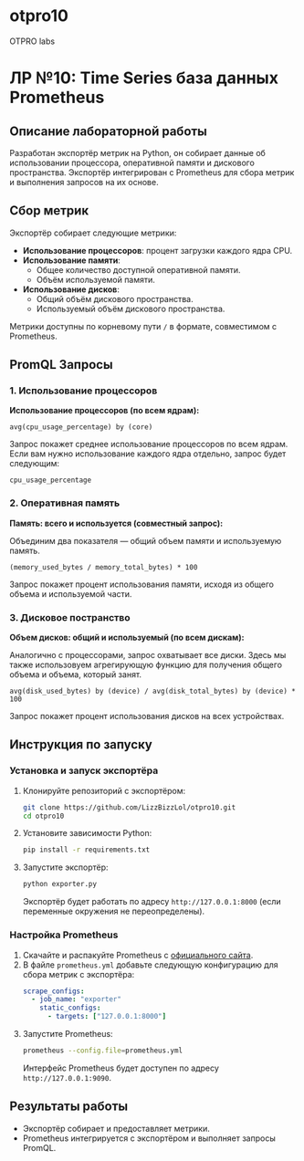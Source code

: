 # otpro10
OTPRO labs

# ЛР №10: Time Series база данных Prometheus

## Описание лабораторной работы
Разработан экспортёр метрик на Python, он собирает данные об использовании процессора, оперативной памяти и дискового пространства. Экспортёр интегрирован с Prometheus для сбора метрик и выполнения запросов на их основе.

## Сбор метрик
Экспортёр собирает следующие метрики:
- **Использование процессоров**: процент загрузки каждого ядра CPU.
- **Использование памяти**:
  - Общее количество доступной оперативной памяти.
  - Объём используемой памяти.
- **Использование дисков**:
  - Общий объём дискового пространства.
  - Используемый объём дискового пространства.

Метрики доступны по корневому пути `/` в формате, совместимом с Prometheus.

## PromQL Запросы

### 1. Использование процессоров

**Использование процессоров (по всем ядрам):**

```promql
avg(cpu_usage_percentage) by (core)
```

Запрос покажет среднее использование процессоров по всем ядрам. 
Если вам нужно использование каждого ядра отдельно, запрос будет следующим:

```
cpu_usage_percentage
```

### 2. Оперативная память

**Память: всего и используется (совместный запрос):**

 Объединим два показателя — общий объем памяти и используемую память.

```
(memory_used_bytes / memory_total_bytes) * 100
```

Запрос покажет процент использования памяти, исходя из общего объема и используемой части.

### 3. Дисковое постранство

**Объем дисков: общий и используемый (по всем дискам):**

Аналогично с процессорами, запрос охватывает все диски. Здесь мы также использовуем агрегирующую функцию для получения общего объема и объема, который занят.

```
avg(disk_used_bytes) by (device) / avg(disk_total_bytes) by (device) * 100
```

Запрос покажет процент использования дисков на всех устройствах.

## Инструкция по запуску

### Установка и запуск экспортёра
1. Клонируйте репозиторий с экспортёром:
   ```bash
   git clone https://github.com/LizzBizzLol/otpro10.git
   cd otpro10
   ```
2. Установите зависимости Python:
   ```bash
   pip install -r requirements.txt
   ```
3. Запустите экспортёр:
   ```bash
   python exporter.py
   ```
   Экспортёр будет работать по адресу `http://127.0.0.1:8000` (если переменные окружения не переопределены).

### Настройка Prometheus
1. Скачайте и распакуйте Prometheus с [официального сайта](https://prometheus.io/download/).
2. В файле `prometheus.yml` добавьте следующую конфигурацию для сбора метрик с экспортёра:
   ```yaml
   scrape_configs:
     - job_name: "exporter"
       static_configs:
         - targets: ["127.0.0.1:8000"]
   ```
3. Запустите Prometheus:
   ```bash
   prometheus --config.file=prometheus.yml
   ```
   Интерфейс Prometheus будет доступен по адресу `http://127.0.0.1:9090`.

## Результаты работы
- Экспортёр собирает и предоставляет метрики.
- Prometheus интегрируется с экспортёром и выполняет запросы PromQL.
